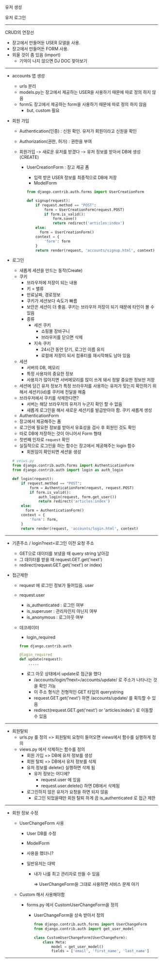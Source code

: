 유저 생성

유저 로그인

---

CRUD의 연장선

- 장고에서 만들어둔 USER 모델을 사용.
- 장고에서 만들어돈 FORM 사용.
- 외울 것이 좀 있음 (import)
  - 기억이 나지 않으면 DJ DOC 찾아보기

---

- accounts 앱 생성

  - urls 분리
  - models.py는 장고에서 제공하는 USER을 사용하기 때문에 따로 정의 하지 않음
  - form도 장고에서 제공하는 form을 사용하기 때문에 따로 정의 하지 않음
    - but, custom 필요

- 회원 가입

  - Authentication(인증) : 신원 확인. 유저가 회원이라고 신원을 확인

  - Authorization(권한, 허가) : 권한을 부여

  - 회원가입 -> 새로운 유저를 받겠다 -> 유저 정보를 받아서 DB에 생성(CREATE)

    - UserCreationForm : 장고 제공 폼

      - 입력 받은 USER 정보를 최종적으로 DB에 저장
      - ModelForm

      ```python
      from django.contrib.auth.forms import UserCreationForm
      
      def signup(request):
          if request.method == "POST":
              form = UserCreationForm(request.POST)
              if form.is_valid():
                  form.save()
                  return redirect('articles:index')
          else:
          	form = UserCreationForm()
          context = {
              'form': form
          }
          return render(request, 'accounts/signup.html', context)
      ```

- 로그인

  - 새롭게 세션을 만드는 동작(Create)
  - 쿠키
    - 브라우저에 저장이 되는 내용
    - 키 = 밸류
    - 만료날짜, 경로정보
    - 쿠키가 세션보다 속도가 빠름
    - 보안은 세션이 더 좋음. 쿠키는 브라우저 저장이 되기 때문에 타인이 볼 수 있음
    - 종류
      - 세션 쿠키
        - 쇼핑몰 장바구니
        - 브라우저를 닫으면 삭제
      - 지속 쿠키
        - 24시간 동안 닫기, 로그인 이름 유지
        - 로컬에 저장이 되서 컴퓨터를 재시작해도 남아 있음
  - 세션
    - 서버의 DB, 메모리
    - 특정 사용자의 중요한 정보
    - 사용자가 많아지면 서버메모리를 많이 쓰게 돼서 정말 중요한 정보만 저장
  - 세션에 담긴 유저 정보가 특정 브라우저를 사용하는 유저가 맞는지 확인하기 위해서 세션키(id)를 쿠키에 전달을 해줌
  - 브라우저에서 쿠키를 삭제한다면?
    - 서버는 해당 브라우저의 유저가 누군지 확인 할 수 없음
    - 새롭게 로그인을 해서 새로운 세션키를 발급받아야 함. 쿠키 새롭게 생성
  -  AuthenticationForm
    - 장고에서 제공해주는 폼
    - 로그인에 필요한 정보를 받아서 유효성을 검사 후 회원인 것도 확인
    - 따로 DB에 저장하는 것이 아니어서 Form 형태
    - 첫번째 인자로 `request` 확인
  - 실질적으로 로그인을 하는 함수는 장고에서 제공해주는 login 함수
    - 회원임이 확인되면 세션을 생성

  ```python
  # veiws.py
  from django.contrib.auth.forms import AuthenticationForm
  from django.contrib.auth import login as auth_login
  
  def login(request):
      if request.method == "POST":
          form = AuthenticationForm(request, request.POST)
          if form.is_valid():
              auth_login(request, form.get_user())
              return redirect('articles:index')
      else:
      	form = AuthenticationForm()
      context = {
          'form': form,
      }
      return render(request, 'accounts/login.html', context)
  ```


---

- 기존주소 / login?next=로그인 이전 요청 주소

  - GET으로 데이터를 보냈을 때 query string 날아감
  - 그 데이터를 받을 때 request.GET.get('next')
  - redirect(request.GET.get('next') or index)

  

- 접근제한

  - request 에 로그인 정보가 들어있음. user

  - request.user

    - is_authenticated : 로그인 여부
    - is_superuser : 관리자인지 아닌지 여부
    - is_anonymous : 로그아웃 여부

  - 데코레이터

    - login_required

    ```python
    from django.contrib.auth
    
    @login_required
    def update(request):
        .....
    ```

    - 로그 아웃 상태에서 update로 접근을 했다
      - /accounts/login/?next=/accounts/update/ 로 주소가 나타나는 것을 확인 가능
      - 이 주소 형식은 전형적인 GET 타입의 querystring
      - request.GET.get('next') 하면 /accounts/update/ 를 획득할 수 있음
      - redirect(request.GET.get('next') or 'articles:index') 로 이동할 수 있음

---

- 회원탈퇴
  - urls.py 를 정의 => 회원탈퇴 요청이 들어오면 views에서 함수를 실행하게 정의
  - views.py 에서 삭제하는 함수를 정의
    - 회원 가입 => DB에 유저 정보를 생성
    - 회원 탈퇴 => DB에서 유저 정보를 삭제
    - 유저 정보를 delete() 실행하면 삭제 됨
      - 유저 정보는 어디에?
        - request.user 에 있음
        - request.user.delete() 하면 DB에서 삭제됨
    - 로그인하지 않은 유저가 요청을 하면 되지 않음
      - 로그인 되었을때만 회원 탈퇴 하게 끔 is_authenticated 로 접근 제한

---

- 회원 정보 수정

  - UserChangeForm 사용

    - User DB를 수정

    - ModelForm

    - 사용을 했더니?

    - 일반유저는 대박

      - 내가 나를 최고 관리자로 만들 수 있음

        => UserChangeForm을 그대로 사용하면 서비스 문제 야기

  - Custom 해서 사용해야함

    - forms.py 에서 CustomUserChangeForm을 정의

      - UserChangeForm을 상속 받아서 정의

        ```python
        from django.contrib.auth.forms import UserChangeForm
        from django.contrib.auth import get_user_model
        
        class CustomUserChangeForm(UserChangeForm):
            class Meta:
                model = get_user_model()
                fields = ['email', 'first_name', 'last_name']
        ```

---



